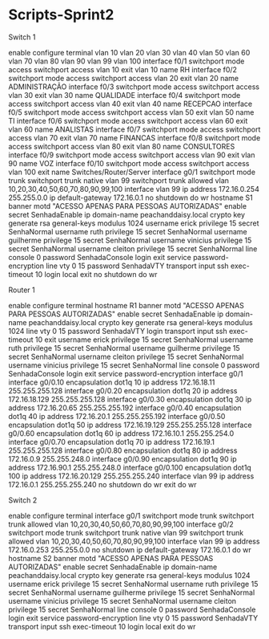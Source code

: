 # Scripts-Sprint2

Switch 1

enable
configure terminal
vlan 10
vlan 20
vlan 30
vlan 40
vlan 50
vlan 60
vlan 70
vlan 80
vlan 90
vlan 99
vlan 100
interface f0/1
switchport mode access
switchport access vlan 10
exit
vlan 10 
name RH
interface f0/2
switchport mode access
switchport access vlan 20
exit
vlan 20 
name ADMINISTRAÇÃO
interface f0/3
switchport mode access
switchport access vlan 30
exit
vlan 30 
name QUALIDADE
interface f0/4
switchport mode access
switchport access vlan 40
exit
vlan 40 
name RECEPCAO
interface f0/5
switchport mode access
switchport access vlan 50
exit
vlan 50 
name TI
interface f0/6
switchport mode access
switchport access vlan 60
exit
vlan 60
name ANALISTAS
interface f0/7
switchport mode access
switchport access vlan 70
exit
vlan 70 
name FINANCAS
interface f0/8
switchport mode access
switchport access vlan 80
exit
vlan 80 
name CONSULTORES 
interface f0/9
switchport mode access
switchport access vlan 90
exit
vlan 90 
name VOZ
interface f0/10
switchport mode access
switchport access vlan 100
exit
name Switches/Router/Server
interface g0/1
switchport mode trunk
switchport trunk native vlan 99
switchport trunk allowed vlan 10,20,30,40,50,60,70,80,90,99,100
interface vlan 99
ip address 172.16.0.254 255.255.0.0
ip default-gateway 172.16.0.1
no shutdown
do wr
hostname S1
banner motd "ACESSO APENAS PARA PESSOAS AUTORIZADAS"
enable secret SenhadaEnable
ip domain-name peachanddaisy.local
crypto key generate rsa general-keys modulus 1024
username erick privilege 15 secret SenhaNormal
username ruth privilege 15 secret SenhaNormal
username guilherme privilege 15 secret SenhaNormal
username vinicius privilege 15 secret SenhaNormal
username cleiton privilege 15 secret SenhaNormal
line console 0
password SenhadaConsole
login
exit
service password-encryption
line vty 0 15
password SenhadaVTY
transport input ssh
exec-timeout 10
login local
exit
no shutdown
do wr

Router 1

enable
configure terminal
hostname R1
banner motd "ACESSO APENAS PARA PESSOAS AUTORIZADAS"
enable secret SenhadaEnable
ip domain-name peachanddaisy.local
crypto key generate rsa general-keys modulus 1024
line vty 0 15
password SenhadaVTY
login
transport input ssh
exec-timeout 10
exit
username erick privilege 15 secret SenhaNormal
username ruth privilege 15 secret SenhaNormal
username guilherme privilege 15 secret SenhaNormal
username cleiton privilege 15 secret SenhaNormal
username vinicius privilege 15 secret SenhaNormal
line console 0
password SenhadaConsole
login
exit
service password-encryption
interface g0/1
interface g0/0.10
encapsulation dot1q 10
ip address 172.16.18.11 255.255.255.128
interface g0/0.20
encapsulation dot1q 20
ip address 172.16.18.129 255.255.255.128
interface g0/0.30 
encapsulation dot1q 30
ip address 172.16.20.65 255.255.255.192
interface g0/0.40
encapsulation dot1q 40
ip address 172.16.20.1 255.255.255.192
interface g0/0.50
encapsulation dot1q 50
ip address 172.16.19.129 255.255.255.128
interface g0/0.60
encapsulation dot1q 60
ip address 172.16.10.1 255.255.254.0
interface g0/0.70
encapsulation dot1q 70
ip address 172.16.19.1 255.255.255.128
interface g0/0.80
encapsulation dot1q 80
ip address 172.16.0.9 255.255.248.0
interface g0/0.90
encapsulation dot1q 90
ip address 172.16.90.1 255.255.248.0
interface g0/0.100
encapsulation dot1q 100
ip address 172.16.20.129 255.255.255.240
interface vlan 99
ip address 172.16.0.1 255.255.255.240
no shutdown
do wr
exit
do wr


Switch 2


enable
configure terminal
interface g0/1
switchport mode trunk
switchport trunk allowed vlan 10,20,30,40,50,60,70,80,90,99,100
interface g0/2 
switchport mode trunk
switchport trunk native vlan 99
switchport trunk allowed vlan 10,20,30,40,50,60,70,80,90,99,100
interface vlan 99
ip address 172.16.0.253 255.255.0.0
no shutdown
ip default-gateway 172.16.0.1
do wr
hostname S2
banner motd "ACESSO APENAS PARA PESSOAS AUTORIZADAS"
enable secret SenhadaEnable
ip domain-name peachanddaisy.local
crypto key generate rsa general-keys modulus 1024
username erick privilege 15 secret SenhaNormal
username ruth privilege 15 secret SenhaNormal
username guilherme privilege 15 secret SenhaNormal
username vinicius privilege 15 secret SenhaNormal
username cleiton privilege 15 secret SenhaNormal
line console 0
password SenhadaConsole
login
exit
service password-encryption
line vty 0 15
password SenhadaVTY
transport input ssh
exec-timeout 10
login local
exit
do wr
